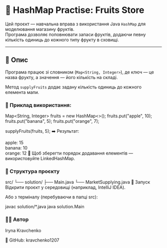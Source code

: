 # 🍎 HashMap Practise: Fruits Store

Цей проєкт — навчальна вправа з використання Java `HashMap` для моделювання магазину фруктів.  
Програма дозволяє поповнювати запаси фруктів, додаючи певну кількість одиниць до кожного типу фрукту в сховищі.

---

## 🔧 Опис

Програма працює зі словником (`Map<String, Integer>`), де ключ — це назва фрукту, а значення — його кількість на складі.

Метод `supplyFruits` додає задану кількість одиниць до кожного елемента мапи.

### 📌 Приклад використання:


Map<String, Integer> fruits = new HashMap<>();
fruits.put("apple", 10);
fruits.put("banana", 5);
fruits.put("orange", 7);

supplyFruits(fruits, 5);
➡️ Результат:

apple: 15  
banana: 10  
orange: 12
🔁 Щоб зберегти порядок додавання елементів — використовуйте LinkedHashMap.

### 📁 Структура проєкту

src/
└── solution/
    ├── Main.java
    └── MarketSupplying.java
🚀 Запуск
Відкрити проєкт у середовищі (наприклад, IntelliJ IDEA).

Або з терміналу (перебуваючи в папці src):


javac solution/*.java
java solution.Main

### 👩‍💻 Автор

Iryna Kravchenko

🔗 GitHub: kravchenko1207
